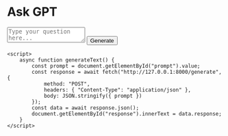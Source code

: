 <!DOCTYPE html>
<html lang="en">
<head>
    <meta charset="UTF-8">
    <meta name="viewport" content="width=device-width, initial-scale=1.0">
    <title>GPT Web App</title>
</head>
<body>
    <h1>Ask GPT</h1>
    <textarea id="prompt" placeholder="Type your question here..."></textarea>
    <button onclick="generateText()">Generate</button>
    <p id="response"></p>

    <script>
        async function generateText() {
            const prompt = document.getElementById("prompt").value;
            const response = await fetch("http://127.0.0.1:8000/generate", {
                method: "POST",
                headers: { "Content-Type": "application/json" },
                body: JSON.stringify({ prompt })
            });
            const data = await response.json();
            document.getElementById("response").innerText = data.response;
        }
    </script>
</body>
</html>
